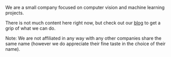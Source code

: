We are a small company focused on computer vision and machine learning projects.

There is not much content here right now, but check out our [blog](https://www.iddo.ro) to get a grip of what we can do.

Note: We are not affiliated in any way with any other companies share the same name (however we do appreciate their fine taste in the choice of their name).
